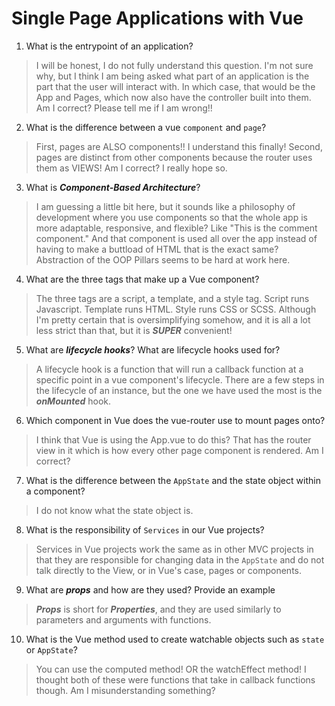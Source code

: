 # Single Page Applications with Vue
01. What is the entrypoint of an application?

  > I will be honest, I do not fully understand this question. I'm not sure why, but I think I am being asked what part of an application is the part that the user will interact with. In which case, that would be the App and Pages, which now also have the controller  built into them. Am I correct? Please tell me if I am wrong!!

02. What is the difference between a vue `component` and `page`?

  > First, pages are ALSO components!! I understand this finally! Second, pages are distinct from other components because the router uses them as VIEWS! Am I correct? I really hope so.

03. What is ***Component-Based Architecture***?

  > I am guessing a little bit here, but it sounds like a philosophy of development where you use components so that the whole app is more adaptable, responsive, and flexible? Like "This is the comment component." And that component is used all over the app instead of having to make a buttload of HTML that is the exact same? Abstraction of the OOP Pillars seems to be hard at work here.

04. What are the three tags that make up a Vue component?

  > The three tags are a script, a template, and a style tag. Script runs Javascript. Template runs HTML. Style runs CSS or SCSS. Although I'm pretty certain that is oversimplifying somehow, and it is all a lot less strict than that, but it is ***SUPER*** convenient!

05. What are ***lifecycle hooks***? What are lifecycle hooks used for?

  > A lifecycle hook is a function that will run a callback function at a specific point in a vue component's lifecycle. There are a few steps in the lifecycle of an instance, but the one we have used the most is the  ***onMounted*** hook.

06. Which component in Vue does the vue-router use to mount pages onto?

  > I think that Vue is using the App.vue to do this? That has the router view in it which is how every other page component is rendered. Am I correct?

07. What is the difference between the `AppState` and the state object within a component?

  > I do not know what the state object is. 

08. What is the responsibility of `Services` in our Vue projects?

  > Services in Vue projects work the same as in other MVC projects in that they are responsible for changing data in the `AppState` and do not talk directly to the View, or in Vue's case, pages or components.

09. What are ***props*** and how are they used? Provide an example

  > ***Props*** is short for ***Properties***, and they are used similarly to parameters and arguments with functions.

10. What is the Vue method used to create watchable objects such as `state` or `AppState`?

  > You can use the computed method! OR the watchEffect method! I thought both of these were functions that take in callback functions though. Am I misunderstanding something?

